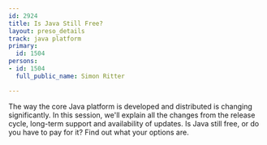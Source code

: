 ```yaml
---
id: 2924
title: Is Java Still Free?
layout: preso_details
track: java platform
primary:
  id: 1504
persons:
- id: 1504
  full_public_name: Simon Ritter

---
```

The way the core Java platform is developed and distributed is changing significantly. In this session, we'll explain all the changes from the release cycle, long-term support and availability of updates. Is Java still free, or do you have to pay for it? Find out what your options are.